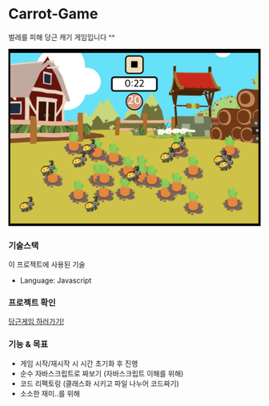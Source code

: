 # Carrot-Game
벌레를 피해 당근 캐기 게임입니다 ^^

![gameScreenShoot](./img/game.png)

### 기술스택
이 프로젝트에 사용된 기술
* Language: Javascript

### 프로젝트 확인
[당근게임 하러가기!](http://google.com)

### 기능 & 목표
- 게임 시작/재시작 시 시간 초기화 후 진행
- 순수 자바스크립트로 짜보기 (자바스크립트 이해를 위해)
- 코드 리펙토링 (클래스화 시키고 파일 나누어 코드짜기)
- 소소한 재미..를 위해
